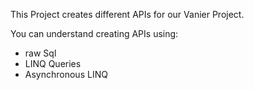 This Project creates different APIs for our Vanier Project.

You can understand creating APIs using:
  - raw Sql
  - LINQ Queries
  - Asynchronous LINQ

